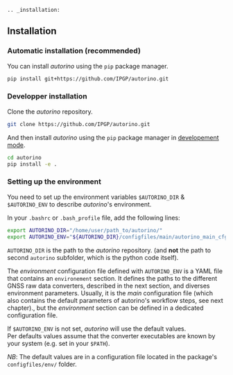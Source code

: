 ```{eval-rst}
.. _installation:
```

## Installation

### Automatic installation (recommended)
You can install _autorino_ using the `pip` package manager.
```bash
pip install git+https://github.com/IPGP/autorino.git
```

### Developper installation 

Clone the _autorino_ repository. 
```bash
git clone https://github.com/IPGP/autorino.git
```
And then install _autorino_ using the `pip` package manager in [developement mode](https://setuptools.pypa.io/en/latest/userguide/development_mode.html). 
```bash
cd autorino
pip install -e .
```

### Setting up the environment

You need to set up the environment variables `$AUTORINO_DIR` & `$AUTORINO_ENV` 
to describe _autorino_'s environment.

In your `.bashrc` or `.bash_profile` file, add the following lines:
```bash
export AUTORINO_DIR="/home/user/path_to/autorino/"
export AUTORINO_ENV="${AUTORINO_DIR}/configfiles/main/autorino_main_cfg.yml"
```

`AUTORINO_DIR` is the path to the _autorino_ repository. (and __not__ the path to second `autorino` subfolder, 
which is the python code itself).  

The _environment_ configuration file defined with `AUTORINO_ENV` is a YAML file that contains an `environement` section.
It defines the paths to the different GNSS raw data converters, described in the next section, 
and diverses environment parameters.
Usually, it is the _main_ configuration file (which also contains the default parameters of autorino's workflow steps, see next chapter).,
but the _environment_ section can be defined in a dedicated configuration file.  

If `$AUTORINO_ENV` is not set, _autorino_ will use the default values.  
Per defaults values assume that the converter executables are known by your system (e.g. set in your `$PATH`).  

_NB_: The default values are in a configuration file located in the package's `configfiles/env/` folder.
